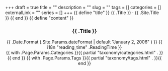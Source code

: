 +++ 
draft = true
title = ""
description = ""
slug = "" 
tags = []
categories = []
externalLink = ""
series = []
+++
{{ define "title" }}
  {{ .Title }} · {{ .Site.Title }}
{{ end }}
{{ define "content" }}
  <section class="container post">
    <article>
      <header>
        <div class="post-title">
          <h1 class="title">{{ .Title }}</h1>
        </div>
        <div class="post-meta">
          <div class="date">
            <span class="posted-on">
              <i class="fas fa-calendar"></i>
              <time datetime='{{ .Date.Format "2006-01-02" }}'>
                {{ .Date.Format (.Site.Params.dateFormat | default "January 2, 2006" ) }}
              </time>
            </span>
            <span class="reading-time">
              <i class="fas fa-clock"></i>
              {{ i18n "reading_time" .ReadingTime }}
            </span>
          </div>
          {{ with .Page.Params.Categories }}{{ partial "taxonomy/categories.html" . }}{{ end }}
          {{ with .Page.Params.Tags }}{{ partial "taxonomy/tags.html" . }}{{ end }}
        </div>
      </header>
